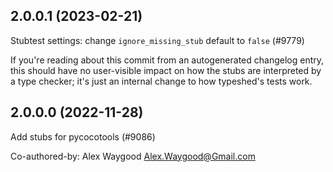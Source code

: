 ## 2.0.0.1 (2023-02-21)

Stubtest settings: change `ignore_missing_stub` default to `false` (#9779)

If you're reading about this commit from an autogenerated changelog entry, this should have no user-visible impact on how the stubs are interpreted by a type checker; it's just an internal change to how typeshed's tests work.

## 2.0.0.0 (2022-11-28)

Add stubs for pycocotools (#9086)

Co-authored-by: Alex Waygood <Alex.Waygood@Gmail.com>

